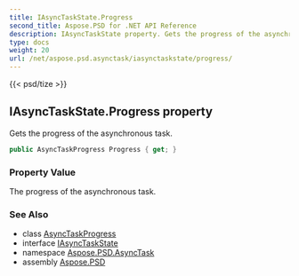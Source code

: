```yaml
---
title: IAsyncTaskState.Progress
second_title: Aspose.PSD for .NET API Reference
description: IAsyncTaskState property. Gets the progress of the asynchronous task
type: docs
weight: 20
url: /net/aspose.psd.asynctask/iasynctaskstate/progress/
---
```

{{< psd/tize >}}
## IAsyncTaskState.Progress property

Gets the progress of the asynchronous task.

```csharp
public AsyncTaskProgress Progress { get; }
```

### Property Value

The progress of the asynchronous task.

### See Also

* class [AsyncTaskProgress](../../asynctaskprogress/)
* interface [IAsyncTaskState](../)
* namespace [Aspose.PSD.AsyncTask](../../iasynctaskstate/)
* assembly [Aspose.PSD](../../../)


